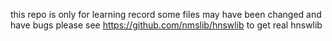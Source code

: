 this repo is only for learning record 
some files may have been changed and have bugs
please see https://github.com/nmslib/hnswlib to get real hnswlib

